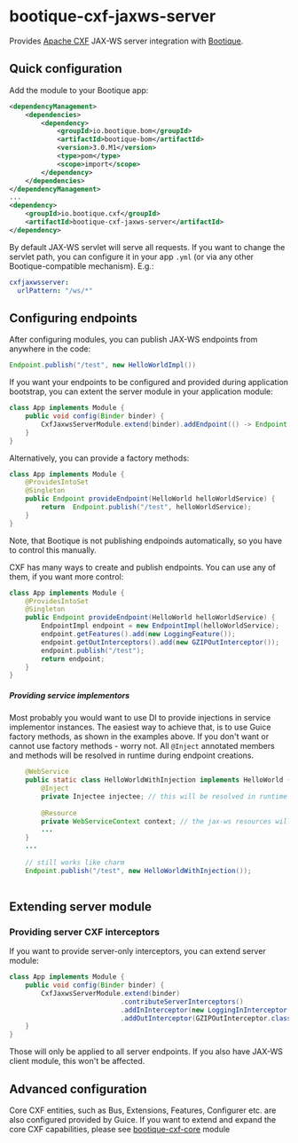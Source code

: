 <!--
   Licensed to ObjectStyle LLC under one
   or more contributor license agreements.  See the NOTICE file
   distributed with this work for additional information
   regarding copyright ownership.  The ObjectStyle LLC licenses
   this file to you under the Apache License, Version 2.0 (the
   “License”); you may not use this file except in compliance
   with the License.  You may obtain a copy of the License at

     http://www.apache.org/licenses/LICENSE-2.0

   Unless required by applicable law or agreed to in writing,
   software distributed under the License is distributed on an
   “AS IS” BASIS, WITHOUT WARRANTIES OR CONDITIONS OF ANY
   KIND, either express or implied.  See the License for the
   specific language governing permissions and limitations
   under the License.
  -->


# bootique-cxf-jaxws-server

Provides [Apache CXF](https://cxf.apache.org/) JAX-WS server integration with [Bootique](http://bootique.io).

## Quick configuration

Add the module to your Bootique app:

```xml
<dependencyManagement>
    <dependencies>
        <dependency>
            <groupId>io.bootique.bom</groupId>
            <artifactId>bootique-bom</artifactId>
            <version>3.0.M1</version>
            <type>pom</type>
            <scope>import</scope>
        </dependency>
    </dependencies>
</dependencyManagement>
...
<dependency>
    <groupId>io.bootique.cxf</groupId>
    <artifactId>bootique-cxf-jaxws-server</artifactId>
</dependency>
```

By default JAX-WS servlet will serve all requests. 
If you want to change the servlet path, you can configure it in your app ```.yml``` (or via any other Bootique-compatible mechanism). E.g.:
```yml
cxfjaxwsserver:
  urlPattern: "/ws/*" 
```   

## Configuring endpoints
After configuring modules, you can publish JAX-WS endpoints from anywhere in the code:
```java
Endpoint.publish("/test", new HelloWorldImpl())
``` 

If you want your endpoints to be configured and provided during application bootstrap, you can extent the server module in your application module:
```java
class App implements Module {
    public void config(Binder binder) {
        CxfJaxwsServerModule.extend(binder).addEndpoint(() -> Endpoint.publish("/test", new HelloWorldImpl()));
    }
}
``` 
Alternatively, you can provide a factory methods:
```java
class App implements Module {
    @ProvidesIntoSet
    @Singleton
    public Endpoint provideEndpoint(HelloWorld helloWorldService) {
        return  Endpoint.publish("/test", helloWorldService);
    }
}
``` 

Note, that Bootique is not publishing endpoinds automatically, so you have to control this manually.

CXF has many ways to create and publish endpoints. You can use any of them, if you want more control:
```java
class App implements Module {
    @ProvidesIntoSet
    @Singleton
    public Endpoint provideEndpoint(HelloWorld helloWorldService) {
        EndpointImpl endpoint = new EndpointImpl(helloWorldService);
        endpoint.getFeatures().add(new LoggingFeature());
        endpoint.getOutInterceptors().add(new GZIPOutInterceptor());
        endpoint.publish("/test");
        return endpoint;
    }
}
``` 

##### Providing service implementors
Most probably you would want to use DI to provide injections in service implementor instances. 
The easiest way to achieve that, is to use Guice factory methods, as shown in the examples above.
If you don't want or cannot use factory methods - worry not. All ```@Inject``` annotated members and methods will be resolved in runtime during endpoint creations.

```java
    @WebService
    public static class HelloWorldWithInjection implements HelloWorld {
        @Inject
        private Injectee injectee; // this will be resolved in runtime
        
        @Resource
        private WebServiceContext context; // the jax-ws resources will also be injected
        ...
    }
    ...
    
    // still works like charm
    Endpoint.publish("/test", new HelloWorldWithInjection());
    
```

## Extending server module
### Providing server CXF interceptors
If you want to provide server-only interceptors, you can extend server module:
```java
class App implements Module {
    public void config(Binder binder) {
        CxfJaxwsServerModule.extend(binder)
                            .contributeServerInterceptors()
                            .addInInterceptor(new LoggingInInterceptor())
                            .addOutInterceptor(GZIPOutInterceptor.class);
    }
}
```

Those will only be applied to all server endpoints. If you also have JAX-WS client module, this won't be affected.

## Advanced configuration
Core CXF entities, such as Bus, Extensions, Features, Configurer etc. are also configured provided by Guice. If you want to extend and expand the core CXF capabilities, please see [bootique-cxf-core](../bootique-cxf-core) module 
